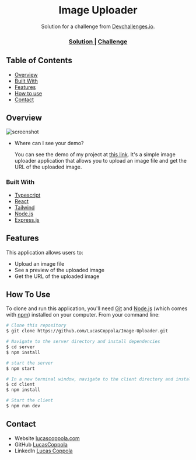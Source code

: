 <h1 align="center">Image Uploader</h1>

<div align="center">
   Solution for a challenge from  <a href="http://devchallenges.io" target="_blank">Devchallenges.io</a>.
</div>

<div align="center">
  <h3>
    <a href="https://img-uploads.vercel.app/">
      Solution
    </a>
    <span> | </span>
    <a href="https://devchallenges.io/challenges/O2iGT9yBd6xZBrOcVirx">
      Challenge
    </a>
  </h3>
</div>

<!-- TABLE OF CONTENTS -->

## Table of Contents

-   [Overview](#overview)
-   [Built With](#built-with)
-   [Features](#features)
-   [How to use](#how-to-use)
-   [Contact](#contact)

<!-- OVERVIEW -->

## Overview

![screenshot](https://img-uploads-api.onrender.com/public/Captura%20de%20pantalla%202023-07-14%20121833.png)

-   Where can I see your demo?

    You can see the demo of my project at [this link](https://img-uploads.vercel.app/). It's a simple image uploader application that allows you to upload an image file and get the URL of the uploaded image.

### Built With

-   [Typescript](https://www.typescriptlang.org/)
-   [React](https://reactjs.org/)
-   [Tailwind](https://tailwindcss.com/)
-   [Node.js](https://nodejs.org/en)
-   [Express.js](https://expressjs.com/)

## Features

This application allows users to:

-   Upload an image file
-   See a preview of the uploaded image
-   Get the URL of the uploaded image

## How To Use

To clone and run this application, you'll need [Git](https://git-scm.com) and [Node.js](https://nodejs.org/en/download/) (which comes with [npm](http://npmjs.com)) installed on your computer. From your command line:

```bash
# Clone this repository
$ git clone https://github.com/LucasCoppola/Image-Uploader.git

# Navigate to the server directory and install dependencies
$ cd server
$ npm install

# start the server
$ npm start

# In a new terminal window, navigate to the client directory and install dependencies
$ cd client
$ npm install

# Start the client
$ npm run dev
```

## Contact

-   Website [lucascoppola.com](https://lucascoppola.netlify.app/)
-   GitHub [LucasCoppola](https://github.com/LucasCoppola)
-   LinkedIn [Lucas Coppola](https://www.linkedin.com/in/lucas-coppola-1805ab226/)
